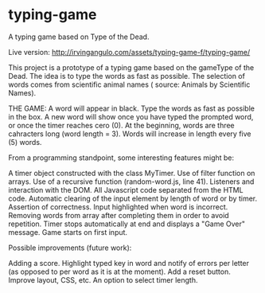 # typing-game
A typing game based on Type of the Dead.

Live version: http://irvingangulo.com/assets/typing-game-f/typing-game/

This project is a prototype of a typing game based on the gameType of the Dead. The idea is to type the words as fast as possible. The selection of words comes from scientific animal names ( source: Animals by Scientific Names).

THE GAME:
A word will appear in black. Type the words as fast as possible in the box. A new word will show once you have typed the prompted word, or once the timer reaches cero (0). 
At the beginning, words are three cahracters long (word length = 3). Words will increase in length every five (5) words.

From a programming standpoint, some interesting features might be:

A timer object constructed with the class MyTimer.
Use of filter function on arrays.
Use of a recursive function (random-word.js, line 41).
Listeners and interaction with the DOM.
All Javascript code separated from the HTML code.
Automatic clearing of the input element by length of word or by timer.
Assertion of correctness. Input highlighted when word is incorrect.
Removing words from array after completing them in order to avoid repetition.
Timer stops automatically at end and displays a "Game Over" message.
Game starts on first input.

Possible improvements (future work):

Adding a score.
Highlight typed key in word and notify of errors per letter (as opposed to per word as it is at the moment).
Add a reset button.
Improve layout, CSS, etc.
An option to select timer length.
